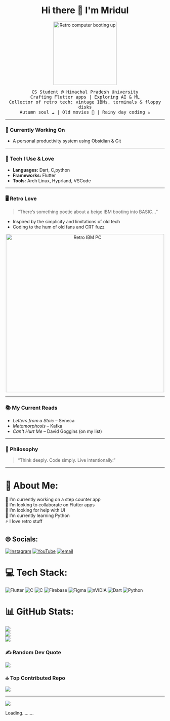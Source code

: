 <h1 align="center">Hi there 👋 I'm Mridul</h1>
<p align="center">
  <img src="https://i.imgur.com/WMAgRR5,jpeg" width="200" alt="Retro computer booting up"/>
</p>

<p align="center">
  <samp>
    CS Student @ Himachal Pradesh University <br/>
    Crafting Flutter apps | Exploring AI & ML <br/>
    Collector of retro tech: vintage IBMs, terminals & floppy disks <br/>
    Autumn soul ☁️ | Old movies 📼 | Rainy day coding ☕
  </samp>
</p>

---

### 💾 Currently Working On
- A personal productivity system using Obsidian & Git

---

### 🔧 Tech I Use & Love
- **Languages:** Dart, C,python
- **Frameworks:** Flutter
- **Tools:** Arch Linux, Hyprland, VSCode

---

### 🖥️ Retro Love
> “There’s something poetic about a beige IBM booting into BASIC...”
  
- Inspired by the simplicity and limitations of old tech  
- Coding to the hum of old fans and CRT fuzz  

<p align="center">
  <img src="https://i.imgur.com/t0wjNtL.jpeg" width="500" alt="Retro IBM PC"/>
</p>

---

### 📚 My Current Reads
- *Letters from a Stoic* – Seneca  
- *Metamorphosis* – Kafka  
- *Can't Hurt Me* – David Goggins (on my list)

---

### 🧠 Philosophy
> “Think deeply. Code simply. Live intentionally.”

---

# 💫 About Me:
🔭 I’m currently working on a step counter app<br>👯 I’m looking to collaborate on Flutter apps <br>🤝 I’m looking for help with UI <br>🌱 I’m currently learning Python<br>⚡ I love retro stuff<br>


## 🌐 Socials:
[![Instagram](https://img.shields.io/badge/Instagram-%23E4405F.svg?logo=Instagram&logoColor=white)](https://instagram.com/k4rt_C0b) [![YouTube](https://img.shields.io/badge/YouTube-%23FF0000.svg?logo=YouTube&logoColor=white)](https://youtube.com/@mridulsharma25) [![email](https://img.shields.io/badge/Email-D14836?logo=gmail&logoColor=white)](mailto:mridul25sharma52007@gmail.com) 

# 💻 Tech Stack:
![Flutter](https://img.shields.io/badge/Flutter-%2302569B.svg?style=for-the-badge&logo=Flutter&logoColor=white) ![C](https://img.shields.io/badge/c-%2300599C.svg?style=for-the-badge&logo=c&logoColor=white) ![C](https://img.shields.io/badge/c-%2300599C.svg?style=for-the-badge&logo=c&logoColor=white) ![Firebase](https://img.shields.io/badge/firebase-a08021?style=for-the-badge&logo=firebase&logoColor=ffcd34) ![Figma](https://img.shields.io/badge/figma-%23F24E1E.svg?style=for-the-badge&logo=figma&logoColor=white) ![nVIDIA](https://img.shields.io/badge/nVIDIA-%2376B900.svg?style=for-the-badge&logo=nVIDIA&logoColor=white) ![Dart](https://img.shields.io/badge/dart-%230175C2.svg?style=for-the-badge&logo=dart&logoColor=white) ![Python](https://img.shields.io/badge/python-3670A0?style=for-the-badge&logo=python&logoColor=ffdd54)
# 📊 GitHub Stats:
![](https://github-readme-stats.vercel.app/api?username=MridulSharma2552007&theme=radical&hide_border=false&include_all_commits=true&count_private=true)<br/>
![](https://nirzak-streak-stats.vercel.app/?user=MridulSharma2552007&theme=radical&hide_border=false)<br/>
![](https://github-readme-stats.vercel.app/api/top-langs/?username=MridulSharma2552007&theme=radical&hide_border=false&include_all_commits=true&count_private=true&layout=compact)

### ✍️ Random Dev Quote
![](https://quotes-github-readme.vercel.app/api?type=horizontal&theme=radical)

### 🔝 Top Contributed Repo
![](https://github-contributor-stats.vercel.app/api?username=MridulSharma2552007&limit=5&theme=dark&combine_all_yearly_contributions=true)

---
[![](https://visitcount.itsvg.in/api?id=MridulSharma2552007&icon=0&color=0)](https://visitcount.itsvg.in)

<!-- Proudly created with GPRM ( https://gprm.itsvg.in ) -->

<!-- Proudly created with GPRM ( https://gprm.itsvg.in ) -->
Loading.........